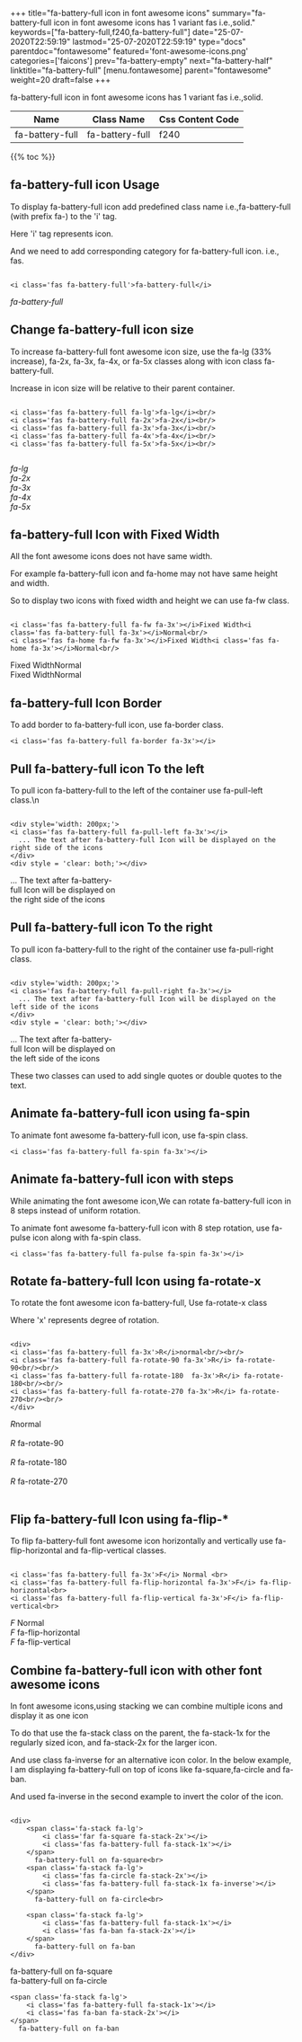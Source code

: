 +++
title="fa-battery-full icon in font awesome icons"
summary="fa-battery-full icon in font awesome icons has 1 variant fas i.e.,solid."
keywords=["fa-battery-full,f240,fa-battery-full"]
date="25-07-2020T22:59:19"
lastmod="25-07-2020T22:59:19"
type="docs"
parentdoc="fontawesome"
featured='font-awesome-icons.png'
categories=['faicons']
prev="fa-battery-empty"
next="fa-battery-half"
linktitle="fa-battery-full"
[menu.fontawesome]
parent="fontawesome"
weight=20
draft=false
+++


fa-battery-full icon in font awesome icons has 1 variant fas i.e.,solid.

<div class='table-responsive'><table class='table'><thead><tr><th>Name</th><th>Class Name</th><th>Css Content Code</th></tr></thead><tbody><tr><td>fa-battery-full</td><td>fa-battery-full</td><td>f240</td></tr></tbody></table></div>


{{% toc %}}


## fa-battery-full icon Usage

To display fa-battery-full icon add predefined class name i.e.,fa-battery-full (with prefix fa-) to the 'i' tag.

Here 'i' tag represents icon.

And we need to add corresponding category for fa-battery-full icon. i.e., fas.


```

<i class='fas fa-battery-full'>fa-battery-full</i>
```

<i class='fas fa-battery-full'>fa-battery-full</i>




## Change fa-battery-full icon size
To increase fa-battery-full font awesome icon size, use the fa-lg (33% increase), fa-2x, fa-3x, fa-4x, or fa-5x classes along with icon class fa-battery-full.

Increase in icon size will be relative to their parent container. 

```

<i class='fas fa-battery-full fa-lg'>fa-lg</i><br/>
<i class='fas fa-battery-full fa-2x'>fa-2x</i><br/>
<i class='fas fa-battery-full fa-3x'>fa-3x</i><br/>
<i class='fas fa-battery-full fa-4x'>fa-4x</i><br/>
<i class='fas fa-battery-full fa-5x'>fa-5x</i><br/>
            
```

<i class='fas fa-battery-full fa-lg'>fa-lg</i><br/>
<i class='fas fa-battery-full fa-2x'>fa-2x</i><br/>
<i class='fas fa-battery-full fa-3x'>fa-3x</i><br/>
<i class='fas fa-battery-full fa-4x'>fa-4x</i><br/>
<i class='fas fa-battery-full fa-5x'>fa-5x</i><br/>
            



## fa-battery-full Icon with Fixed Width 

All the font awesome icons does not have same width.

For example fa-battery-full icon and fa-home may not have same height and width.

So to display two icons with fixed width and height we can use fa-fw class.


```

<i class='fas fa-battery-full fa-fw fa-3x'></i>Fixed Width<i class='fas fa-battery-full fa-3x'></i>Normal<br/>
<i class='fas fa-home fa-fw fa-3x'></i>Fixed Width<i class='fas fa-home fa-3x'></i>Normal<br/>
```

<i class='fas fa-battery-full fa-fw fa-3x'></i>Fixed Width<i class='fas fa-battery-full fa-3x'></i>Normal<br/>
<i class='fas fa-home fa-fw fa-3x'></i>Fixed Width<i class='fas fa-home fa-3x'></i>Normal<br/>



## fa-battery-full Icon Border 

To add border to fa-battery-full icon, use fa-border class.


```
<i class='fas fa-battery-full fa-border fa-3x'></i>

```
<i class='fas fa-battery-full fa-border fa-3x'></i>





## Pull fa-battery-full icon To the left

To pull icon fa-battery-full to the left of the container use fa-pull-left class.\n

```

<div style='width: 200px;'>
<i class='fas fa-battery-full fa-pull-left fa-3x'></i>
  ... The text after fa-battery-full Icon will be displayed on the right side of the icons
</div>
<div style = 'clear: both;'></div>
```

<div style='width: 200px;'>
<i class='fas fa-battery-full fa-pull-left fa-3x'></i>
  ... The text after fa-battery-full Icon will be displayed on the right side of the icons
</div>
<div style = 'clear: both;'></div>




## Pull fa-battery-full icon To the right
To pull icon fa-battery-full to the right of the container use fa-pull-right class.

```

<div style='width: 200px;'>
<i class='fas fa-battery-full fa-pull-right fa-3x'></i>
  ... The text after fa-battery-full Icon will be displayed on the left side of the icons
</div>
<div style = 'clear: both;'></div>
```

<div style='width: 200px;'>
<i class='fas fa-battery-full fa-pull-right fa-3x'></i>
  ... The text after fa-battery-full Icon will be displayed on the left side of the icons
</div>
<div style = 'clear: both;'></div>

These two classes can used to add single quotes or double quotes to the text.


## Animate fa-battery-full icon using fa-spin
To animate font awesome fa-battery-full icon, use fa-spin class.

```
<i class='fas fa-battery-full fa-spin fa-3x'></i>
```
<i class='fas fa-battery-full fa-spin fa-3x'></i>




## Animate fa-battery-full icon with steps
While animating the font awesome icon,We can rotate fa-battery-full icon in 8 steps instead of uniform rotation.

To animate font awesome fa-battery-full icon with 8 step rotation, use fa-pulse icon along with fa-spin class.


```
<i class='fas fa-battery-full fa-pulse fa-spin fa-3x'></i>

```
<i class='fas fa-battery-full fa-pulse fa-spin fa-3x'></i>





## Rotate fa-battery-full Icon using fa-rotate-x
To rotate the font awesome icon fa-battery-full, Use fa-rotate-x class

Where 'x' represents degree of rotation.


```

<div>
<i class='fas fa-battery-full fa-3x'>R</i>normal<br/><br/>
<i class='fas fa-battery-full fa-rotate-90 fa-3x'>R</i> fa-rotate-90<br/><br/> 
<i class='fas fa-battery-full fa-rotate-180  fa-3x'>R</i> fa-rotate-180<br/><br/> 
<i class='fas fa-battery-full fa-rotate-270 fa-3x'>R</i> fa-rotate-270<br/><br/>
</div>
```

<div>
<i class='fas fa-battery-full fa-3x'>R</i>normal<br/><br/>
<i class='fas fa-battery-full fa-rotate-90 fa-3x'>R</i> fa-rotate-90<br/><br/> 
<i class='fas fa-battery-full fa-rotate-180  fa-3x'>R</i> fa-rotate-180<br/><br/> 
<i class='fas fa-battery-full fa-rotate-270 fa-3x'>R</i> fa-rotate-270<br/><br/>
</div>




## Flip fa-battery-full Icon using fa-flip-*
To flip fa-battery-full font awesome icon horizontally and vertically use fa-flip-horizontal and fa-flip-vertical classes. 

```

<i class='fas fa-battery-full fa-3x'>F</i> Normal <br>
<i class='fas fa-battery-full fa-flip-horizontal fa-3x'>F</i> fa-flip-horizontal<br>
<i class='fas fa-battery-full fa-flip-vertical fa-3x'>F</i> fa-flip-vertical<br>
```

<i class='fas fa-battery-full fa-3x'>F</i> Normal <br>
<i class='fas fa-battery-full fa-flip-horizontal fa-3x'>F</i> fa-flip-horizontal<br>
<i class='fas fa-battery-full fa-flip-vertical fa-3x'>F</i> fa-flip-vertical<br>




## Combine fa-battery-full icon with other font awesome icons
In font awesome icons,using stacking we can combine multiple icons and display it as one icon 

To do that use the fa-stack class on the parent, the fa-stack-1x for the regularly sized icon, and fa-stack-2x for the larger icon.

And use class fa-inverse for an alternative icon color. 
In the below example, I am displaying fa-battery-full on top of icons like fa-square,fa-circle and fa-ban.

And used fa-inverse in the second example to invert the color of the icon.

```

<div>
    <span class='fa-stack fa-lg'>
        <i class='far fa-square fa-stack-2x'></i>
        <i class='fas fa-battery-full fa-stack-1x'></i>
    </span>
      fa-battery-full on fa-square<br>
    <span class='fa-stack fa-lg'>
        <i class='fas fa-circle fa-stack-2x'></i>
        <i class='fas fa-battery-full fa-stack-1x fa-inverse'></i>
    </span>
      fa-battery-full on fa-circle<br>

    <span class='fa-stack fa-lg'>
        <i class='fas fa-battery-full fa-stack-1x'></i>
        <i class='fas fa-ban fa-stack-2x'></i>
    </span>
      fa-battery-full on fa-ban
</div>
```

<div>
    <span class='fa-stack fa-lg'>
        <i class='far fa-square fa-stack-2x'></i>
        <i class='fas fa-battery-full fa-stack-1x'></i>
    </span>
      fa-battery-full on fa-square<br>
    <span class='fa-stack fa-lg'>
        <i class='fas fa-circle fa-stack-2x'></i>
        <i class='fas fa-battery-full fa-stack-1x fa-inverse'></i>
    </span>
      fa-battery-full on fa-circle<br>

    <span class='fa-stack fa-lg'>
        <i class='fas fa-battery-full fa-stack-1x'></i>
        <i class='fas fa-ban fa-stack-2x'></i>
    </span>
      fa-battery-full on fa-ban
</div>






